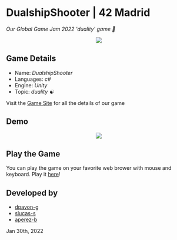 # DualshipShooter | 42 Madrid

*Our Global Game Jam 2022 'duality' game :space_invader:*

<p align="center">
  <a href="https://globalgamejam.org/">
    <img src="https://user-images.githubusercontent.com/40824677/153750394-600ff2bf-8852-42c8-a6b4-3619ee0eb7c8.png">
  </a>
</p>

## Game Details

- Name: *DualshipShooter*
- Languages: *c#*
- Engine: *Unity*
- Topic: *duality ☯️*

Visit the [Game Site](https://globalgamejam.org/2022/games/dualship-shooter-9) for all the details of our game

## Demo

<p align="center">
  <a href="https://lucasserrano.itch.io/dualship-shooter">
    <img src="https://user-images.githubusercontent.com/40824677/153750221-258a85fd-c6b7-468b-be02-b2c6a52c8fa6.gif">
  </a>
</p>

## Play the Game

You can play the game on your favorite web brower with mouse and keyboard. Play it [here](https://lucasserrano.itch.io/dualship-shooter)!

## Developed by
- [dpavon-g](https://github.com/dpavon-g)
- [slucas-s](https://github.com/S-LucasSerrano)
- [aperez-b](https://github.com/madebypixel02)

Jan 30th, 2022
